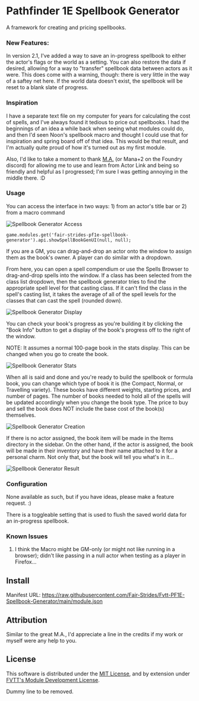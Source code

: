 # Pathfinder 1E Spellbook Generator
A framework for creating and pricing spellbooks.

### New Features:

In version 2.1, I've added a way to save an in-progress spellbook to either the actor's flags or the world as a setting. You can also restore the data if desired, allowing for a way to "transfer" spellbook data between actors as it were. This does come with a warning, though: there is very little in the way of a saftey net here. If the world data doesn't exist, the spellbook will be reset to a blank slate of progress.

### Inspiration

I have a separate text file on my computer for years for calculating the cost of spells, and I've always found it tedious to price out spellbooks. I had the beginnings of an idea a while back when seeing what modules could do, and then I'd seen Noon's spellbook macro and thought I could use that for inspiration and spring board off of that idea. This would be that result, and I'm actually quite proud of how it's turned out as my first module.

Also, I'd like to take a moment to thank [M.A.](https://gitlab.com/mkahvi) (or Mana+2 on the Foundry discord) for allowing me to use and learn from Actor Link and being so friendly and helpful as I progressed; I'm sure I was getting annoying in the middle there. :D

### Usage

You can access the interface in two ways: 1) from an actor's title bar or 2) from a macro command

![Spellbook Generator Access](./img/screencaps/access.png)

`game.modules.get('fair-strides-pf1e-spellbook-generator').api.showSpellBookGenUI(null, null);`

If you are a GM, you can drag-and-drop an actor onto the window to assign them as the book's owner. A player can do similar with a dropdown.

From here, you can open a spell compendium or use the Spells Browser to drag-and-drop spells into the window. If a class has been selected from the class list dropdown, then the spellbook generator tries to find the appropriate spell level for that casting class. If it can't find the class in the spell's casting list, it takes the average of all of the spell levels for the classes that can cast the spell (rounded down).

![Spellbook Generator Display](./img/screencaps/setup.png)

You can check your book's progress as you're building it by clicking the "Book Info" button to get a display of the book's progress off to the right of the window.

NOTE: It assumes a normal 100-page book in the stats display. This can be changed when you go to create the book.

![Spellbook Generator Stats](./img/screencaps/stats.png)

When all is said and done and you're ready to build the spellbook or formula book, you can change which type of book it is (the Compact, Normal, or Travelling variety). These books have different weights, starting prices, and number of pages. The number of books needed to hold all of the spells will be updated accordingly when you change the book type. The price to buy and sell the book does NOT include the base cost of the book(s) themselves.

![Spellbook Generator Creation](./img/screencaps/create.png)

If there is no actor assigned, the book item will be made in the Items directory in the sidebar. On the other hand, if the actor is assigned, the book will be made in their inventory and have their name attached to it for a personal charm. Not only that, but the book will tell you what's in it...

![Spellbook Generator Result](./img/screencaps/result.png)

### Configuration

None available as such, but if you have ideas, please make a feature request. :)

There is a toggleable setting that is used to flush the saved world data for an in-progress spellbook.

### Known Issues

1. I think the Macro might be GM-only (or might not like running in a browser); didn't like passing in a null actor when testing as a player in Firefox...

## Install

Manifest URL: https://raw.githubusercontent.com/Fair-Strides/Fvtt-PF1E-Spellbook-Generator/main/module.json

## Attribution

Similar to the great M.A., I'd appreciate a line in the credits if my work or myself were any help to you.

## License

This software is distributed under the [MIT License](./LICENSE), and by extension under [FVTT's Module Development License](https://foundryvtt.com/article/license/).

Dummy line to be removed.
